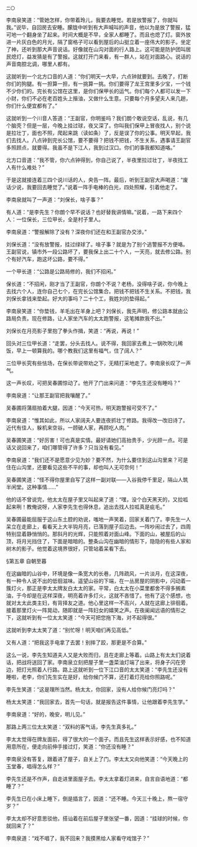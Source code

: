     二〇 

   李南泉笑道：“管她怎样，你带着玲儿，我要去睡觉。若是放警报了，你就叫我。”说毕，自回房去安睡。朦胧中听到有大声喊叫的声音，他以为是放了警报，猛可地一个翻身坐了起来。时间大概是不早，全家人都睡了。而且也熄了灯。窗外放进一片灰白色的月光，隔了窗格子可以看到屋后的山挺立着一座伟大的影子。坐定了神，还听到那大声音说话。好像就在山沟对面的行人路上。这可能是防护团叫居民熄灯，益发猜是有了警报。这就打开门来看，有一群人，站在对面路心。说话的声音南腔北调，哪里人都有。

   这就听到一个北方口音的人道：“你们明天一大早，六点钟就要到。去晚了，打断你们的狗腿。有一担算一担，有一挑算一挑。你们要得了龙王宫里多少宝，一个钱不少你们的。完长有公馆在这里，是你们保甲长的运气。你们每个人都可以发一下小财，你们不必在老百姓头上揩油，又做什么生意。只要每个月多望夫人来几趟，你们什么便宜都有了。”

   这就听到一个川音人答道：“王副官，你明鉴吗？我们朗个敢说空话，乱说，有几个脑壳？但是一层，今晚上挂过球，夜又深了。你叫我们保甲上冒夜找人，别个说是拉壮丁，面也不照，爬起来跳（读如条）了，反是误了你的公事。明天早起，我们去找人。八点钟到完长公馆，要不要得？把钱不把钱，不生关系，遇事请王副官多照顾点，就要得。我虽不是下江人，我到过汉口。你们的事我都知道咯。”

   北方口音道：“我不管，你六点钟得到，你自己说了，半夜里拉过壮丁，半夜找工人有什么难处？”

   于是这就接连着三四个说川话的人，央告一阵。最后，听到王副官大声喝道：“废话少说，我要回去睡觉了。”说着一阵手电棒的白光，四处照耀，引着他走了。

   李南泉就叫了一声道：“刘保长，啥子事？”

   有人道：“是李先生？你朗个早不说话？也好替我讲情嘛。”说着，一路下来四个人：一位保长，三位甲长，全是村子里人。

   李南泉道：“警报解除了没有？深夜你们还在和王副官办交涉。”

   刘保长道：“没有放警报，挂过绿球了。啥子事？就是为了别个逃警报不方便咯。王副官说，镇市外一段公路坏了，要我保上出二十个人，一天亮，就去修公路。别个有好汽车，跑这坏公路，要不得。”

   一个甲长道：“公路是公路局修的，我们不招闲。”

   保长道：“不招闲，刚才当了王副官，你朗个不说？老杨，没得啥子说，你今晚上去找六个人，连你自己七个，在完长公馆集合。把钱不把钱不生关系。不把钱，我刘保长拿钱来垫起。好大的事吗？二十个工，我姓刘的垫得起。”

   李南泉笑道：“你垫钱，羊毛出在羊身上吧？刘保长，我先声明，修公路本就由公路局负责。现在修路，让人家坐汽车的太太跑警报，这笔摊款我不出。”

   刘保长在月亮影子里抱了拳头作揖，笑道：“再说，再说！”

   回头对三位甲长道：“走罢，分头去找人。说不得，我回家去煮上一锅吹吹儿稀饭，早上一顿算我的。哪个教我们这里有福气，住了阔人？”

   三位甲长究有些怯场，在保长带说带劝之下，无精打采地走了。李南泉长叹了一声气。

   这一声长叹，可把吴春圃惊动了。他开了门出来问道：“李先生还没有睡吗？”

   李南泉道：“让那王副官把我嚷醒了。”

   吴春圃将蒲扇拍着大腿，因道：“今天可热，明天跑警报可受不了。”

   李南泉道：“惟其如此，所以人家阔夫人要连夜抓壮丁修路。我得改一改旧诗了。近代有佳人，躲机来空谷。一顾破人家，再顾吃人肉。”

   吴春圃笑道：“好厉害！可也真是实情。最好请她们高抬贵手，少光顾一点。可是话又说回来了，咱们哪管得了许多？只当没有看见。”

   李南泉道：“我们还不是愿意少见为妙？要不然，为什么要住到这山沟里来？可是住在山沟里，还要看见这些不平的事，却也叫人无可奈何！”

   吴春圃笑道：“怪不得你屋里自写了这样一副对联——入谷我停千里足，隔山人筑半闲堂。这种事情……”

   他的话不曾说完，他太太在屋子里又叫起来了道：“嘿，没个白天黑天的，又拉呱起来咧！教俺说呀，人家李先生也得休息，追出去找人拉呱真是疵毛。”

   吴春圃最能屈服于这山东土腔的劝说，嗤地一声笑着，回家关着门了。李先生一人呆立在走廊上，看看天上大半钩月亮，已落到屋子后边去。一阵吵闹过去了，四周特别显着静悄悄的。那斜月的光辉，只能照着对面山峰。下面的山，被屋后的山顶，将月光挡住了，下面是暗暗的。整条山沟在幽暗的情形下，隐隐的有些人家和树木的影子。他觉着这境界很好，只管站着呆看下去。

   §第五章 自朝至暮

   在这幽暗的山谷中，环境是像一条宽大的长巷，几阵疏风，一片淡月，在这深夜，有一种令人说不出的低徊滋味。遥望山谷的下端，在一丛房屋的阴影中，闪动着一簇灯火，那正是李太太牌友白太太的家。平常，白太太在小菜里都舍不得多搁素油，于今却是在这样深夜，明亮着许多灯火，这就不吝惜了。他有了这个感想，也就对太太此类主妇，有背择友之道。他心里这样一不高兴，人就在这廊上徘徊着。接着那里灯火一阵晃动，随即就是一阵妇女的嬉笑之声。在夜阑闻远语的情形之下，这就听到有一位太太笑道：“今天可把您拖下海，对不起得很。”

   这就听到李太太笑了道：“别忙呀！明天咱们再见高低。”

   又有人道：“把我这手电拿了去罢！别摔了跤，那更是不合算。”

   这么一说，李先生知道夫人又是大败而归，且在走廊上等着。山路上有太太们说着话，把战将送回了家。李南泉立刻把屋子里一盏菜油灯端了出来，将身子闪在旁边，把灯光照着人行路。路上这就听到一位下江口音的太太笑道：“李先生还没有睡啦，老李，你们先生实在是好，给你候门不算，还打着灯亮给你照路呢。”

   李先生笑道：“这是理所当然。杨太太，你回家，没有人给你候门亮灯吗？”

   杨太太笑道：“我回家去，首先一句话，就是报告这件事情，让他跟着李先生学。”

   李南泉道：“好的，晚安，明儿见。”

   那路上两三位太太笑道：“双料的客气话，李先生真多礼。”

   李太太觉得在牌友面前，得了很大的一个面子。而且先生这样表示好感，也不知道用意所在，便走向前伸手接过灯，笑道：“你还没有睡？”

   李南泉没有答复，跟着进了屋子，自关上了门。李太太又向他笑道：“今天晚上的玉堂春，唱得怎么样？”

   李先生还是不作声，自走进里面屋子去。李太太拿着灯进来，自言自语地道：“都睡了？”

   李先生已在小床上睡下，倒是插言了，因道：“还不睡。今天三十晚上，熬一宿守岁？”

   李太太却不好意思驳他，搭讪着在前后屋子里张望一番，因道：“挂球的时候，你就回来了？”

   李南泉道：“戏不唱了，我不回来？我摸黑给人家看守戏馆子？”

